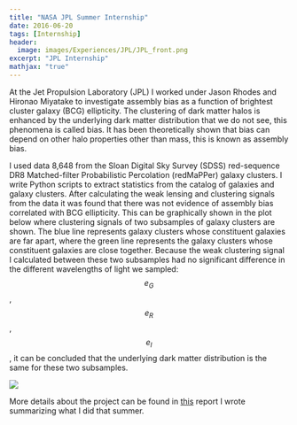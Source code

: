 ```yaml
---
title: "NASA JPL Summer Internship"
date: 2016-06-20
tags: [Internship]
header:
  image: images/Experiences/JPL/JPL_front.png
excerpt: "JPL Internship"
mathjax: "true"
---
```

At the Jet Propulsion Laboratory (JPL) I worked under Jason Rhodes and Hironao Miyatake to investigate assembly bias as a function of brightest cluster galaxy (BCG) ellipticity. The clustering of dark matter halos is enhanced by the underlying dark matter distribution that we do not see, this phenomena is called bias. It has been theoretically shown that bias can depend on other halo properties other than mass, this is known as assembly bias.

I used data 8,648 from the Sloan Digital Sky Survey (SDSS) red-sequence DR8 Matched-filter Probabilistic Percolation (redMaPPer) galaxy clusters. I write Python scripts to extract statistics from the catalog of galaxies and galaxy clusters. After calculating the weak lensing and clustering signals from the data it was found that there was not evidence of assembly bias correlated with BCG ellipticity. This can be graphically shown in the plot below where clustering signals of two subsamples of galaxy clusters are shown. The blue line represents galaxy clusters whose constituent galaxies are far apart, where the green line represents the galaxy clusters whose constituent galaxies are close together. Because the weak clustering signal I calculated between these two subsamples had no significant difference in the different wavelengths of light we sampled: $$e_G$$, $$e_R$$, $$e_I$$, it can be concluded that the underlying dark matter distribution is the same for these two subsamples.

<img src="{{ site.baseurl }}/images/Experiences/JPL/SixSubSamplePlotCorrectedEM.png">


More details about the project can be found in [this](https://drive.google.com/file/d/1sKP9kqtFVC72Ax0UybrYBXIOzsmCFdqK/view?usp=sharing) report I wrote summarizing what I did that summer.
